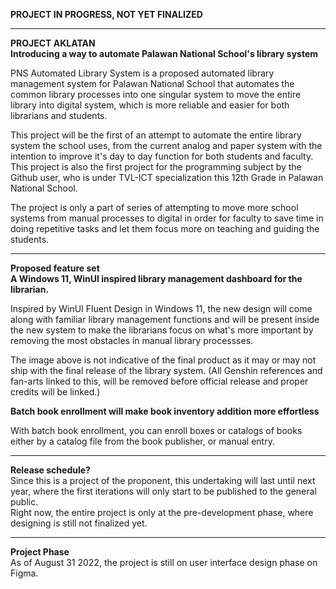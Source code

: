 
**PROJECT IN PROGRESS, NOT YET FINALIZED**

-----------------------------------------------
**PROJECT AKLATAN**<br>
**Introducing a way to automate Palawan National School's library system**

PNS Automated Library System is a proposed automated library management system for Palawan National School that automates the common library processes into one singular system to
move the entire library into digital system, which is more reliable and easier for both librarians and students. 

This project will be the first of an attempt to automate the entire library system the school uses, from the current analog and paper system with the intention to improve it's day to day function for both students and faculty. <br>
This project is also the first project for the programming subject by the Github user, who is under TVL-ICT specialization this 12th Grade in Palawan National School.

The project is only a part of series of attempting to move more school systems from manual processes to digital in order for faculty to save time in doing repetitive tasks 
and let them focus more on teaching and guiding the students.

-----------------------------------------------
**Proposed feature set**<br>
**A Windows 11, WinUI inspired library management dashboard for the librarian.**<br>

Inspired by WinUI Fluent Design in Windows 11, the new design will come along with familiar library management functions and will be present inside the new system
to make the librarians focus on what's more important by removing the most obstacles in manual library processses.

The image above is not indicative of the final product as it may or may not ship with the final release of the library system.
(All Genshin references and fan-arts linked to this, will be removed before official release and proper credits will be linked.)


**Batch book enrollment will make book inventory addition more effortless**<br>


With batch book enrollment, you can enroll boxes or catalogs of books either by a catalog file from the book publisher, or manual entry.


-----------------------------------------------
**Release schedule?**<br>
Since this is a project of the proponent, this undertaking will last until next year, where the first iterations will only start to be published to the general public.<br>
Right now, the entire project is only at the pre-development phase, where designing is still not finalized yet.

------------------------------------------------
**Project Phase**<br>
As of August 31 2022, the project is still on user interface design phase on Figma.

